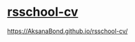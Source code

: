 # [rsschool-cv](https://AksanaBond.github.io/rsschool-cv/cv)
https://AksanaBond.github.io/rsschool-cv/